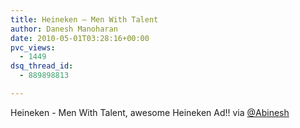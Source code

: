 ```yaml
---
title: Heineken – Men With Talent
author: Danesh Manoharan
date: 2010-05-01T03:28:16+00:00
pvc_views:
  - 1449
dsq_thread_id:
  - 889898813

---
```

Heineken - Men With Talent, awesome Heineken Ad!! via [@Abinesh][1]

 [1]: http://twitter.com/abinesh/statuses/13111412720